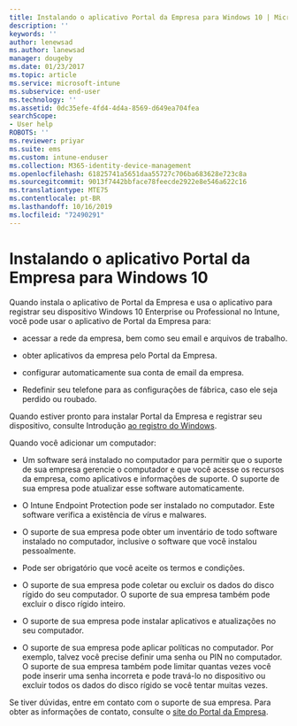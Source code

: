 ```yaml
---
title: Instalando o aplicativo Portal da Empresa para Windows 10 | Microsoft Docs
description: ''
keywords: ''
author: lenewsad
ms.author: lanewsad
manager: dougeby
ms.date: 01/23/2017
ms.topic: article
ms.service: microsoft-intune
ms.subservice: end-user
ms.technology: ''
ms.assetid: 0dc35efe-4fd4-4d4a-8569-d649ea704fea
searchScope:
- User help
ROBOTS: ''
ms.reviewer: priyar
ms.suite: ems
ms.custom: intune-enduser
ms.collection: M365-identity-device-management
ms.openlocfilehash: 61825741a5651daa55727c706ba683628e723c8a
ms.sourcegitcommit: 9013f7442bbface78feecde2922e8e546a622c16
ms.translationtype: MTE75
ms.contentlocale: pt-BR
ms.lasthandoff: 10/16/2019
ms.locfileid: "72490291"
---
```

# <a name="installing-the-company-portal-app-for-windows-10"></a>Instalando o aplicativo Portal da Empresa para Windows 10  

Quando instala o aplicativo de Portal da Empresa e usa o aplicativo para registrar seu dispositivo Windows 10 Enterprise ou Professional no Intune, você pode usar o aplicativo de Portal da Empresa para:

- acessar a rede da empresa, bem como seu email e arquivos de trabalho.

- obter aplicativos da empresa pelo Portal da Empresa.

- configurar automaticamente sua conta de email da empresa.

- Redefinir seu telefone para as configurações de fábrica, caso ele seja perdido ou roubado.

Quando estiver pronto para instalar Portal da Empresa e registrar seu dispositivo, consulte Introdução [ao registro do Windows](windows-enrollment-company-portal.md).  

Quando você adicionar um computador:

- Um software será instalado no computador para permitir que o suporte de sua empresa gerencie o computador e que você acesse os recursos da empresa, como aplicativos e informações de suporte. O suporte de sua empresa pode atualizar esse software automaticamente.

- O Intune Endpoint Protection pode ser instalado no computador. Este software verifica a existência de vírus e malwares.

- O suporte de sua empresa pode obter um inventário de todo software instalado no computador, inclusive o software que você instalou pessoalmente.

- Pode ser obrigatório que você aceite os termos e condições.

- O suporte de sua empresa pode coletar ou excluir os dados do disco rígido do seu computador. O suporte de sua empresa também pode excluir o disco rígido inteiro.

- O suporte de sua empresa pode instalar aplicativos e atualizações no seu computador.

- O suporte de sua empresa pode aplicar políticas no computador. Por exemplo, talvez você precise definir uma senha ou PIN no computador. O suporte de sua empresa também pode limitar quantas vezes você pode inserir uma senha incorreta e pode travá-lo no dispositivo ou excluir todos os dados do disco rígido se você tentar muitas vezes.

Se tiver dúvidas, entre em contato com o suporte de sua empresa. Para obter as informações de contato, consulte o [site do Portal da Empresa](https://go.microsoft.com/fwlink/?linkid=2010980).
